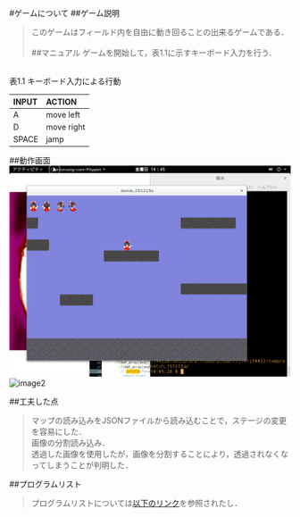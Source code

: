 #ゲームについて
##ゲーム説明
>このゲームはフィールド内を自由に動き回ることの出来るゲームである．
<br><br>
##マニュアル
>ゲームを開始して，表1.1に示すキーボード入力を行う．

<br>
表1.1 キーボード入力による行動

| INPUT |   ACTION  |
|:---|:---|
|A|move left| 
|D|move right|
|SPACE|jamp|

##動作画面
![image1](./image1.png)
![image2](https://github.com/waribashi624/2dprocessing/image2.png)

##工夫した点
>マップの読み込みをJSONファイルから読み込むことで，ステージの変更を容易にした．<br>
>画像の分割読み込み．<br>
>透過した画像を使用したが，画像を分割することにより，透過されなくなってしまうことが判明した．<br>

##プログラムリスト
>プログラムリストについては[以下のリンク](https://github.com/waribashi624/2dprocessing/tree/issue1/sketch_151215a)を参照されたし．

